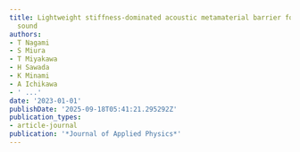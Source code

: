 ```yaml
---
title: Lightweight stiffness-dominated acoustic metamaterial barrier for low-frequency
  sound
authors:
- T Nagami
- S Miura
- T Miyakawa
- H Sawada
- K Minami
- A Ichikawa
- ' ...'
date: '2023-01-01'
publishDate: '2025-09-18T05:41:21.295292Z'
publication_types:
- article-journal
publication: '*Journal of Applied Physics*'
---
```

